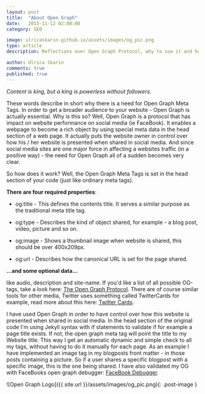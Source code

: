 ```yaml
---
layout: post
title:  "About Open Graph"
date:   2015-11-12 02:00:00
category: SEO

image: ulricaskarin.github.io/assets/images/og_pic.png
type: article
description: Reflections over Open Graph Protocol, why to use it and how

author: Ulrica Skarin
comments: true
published: true
---
```


*Content is king, but a king is powerless without followers*.

These words describe in short why there is a need for Open Graph Meta Tags. In order to get a broader audience to
your website - Open Graph is actually essential. Why is this so? Well, Open Graph is a protocol that has impact on
website performance on social media (ie FaceBook). It enables a webpage to become a rich object by using special
meta data in the head section of a web page. It actually puts the website owner in control
over how his / her website is presented when shared in social media. And since social media sites are one major force in
affecting a websites traffic (in a positive way) - the need for Open Graph all of a sudden becomes very clear.

So how does it work? Well, the Open Graph Meta Tags is set in the head section of your code (just like ordinary meta tags).

**There are four required properties**:

- og:title - This defines the contents title. It serves a similar purpose as the traditional meta title tag.

- og:type - Describes the kind of object shared, for example - a blog post, video, picture and so on.

- og:image - Shows a thumbnail image when website is shared, this should be over 400x209px.

- og:url - Describes how the canonical URL is set for the page shared.

**...and some optional data...**

like audio, description and site-name. If you'd like a list of all possible OG-tags, take a look
here: [The Open Graph Protocol][The Open Graph Protocol]. There are of course similar tools for other media,
Twitter uses something called TwitterCards for example, read more about this here: [Twitter Cards][Twitter Cards].

I have used Open Graph in order to have control over how this website is presented when shared
in social media. In the head section of the original code I'm using Jekyll syntax with if statements to validate if for example
a page title exists. If not, the open graph meta tag will point the title to my Website title. This way I get an automatic
dynamic and simple check to all my tags, without having to do it manually for each page. As an example I have
implemented an image tag in my blogposts front matter - in those posts containing a picture. So if a user shares a
specific blogpost with a specific image, this is the one being shared. I have also validated my
OG with FaceBooks open graph debugger: [FaceBook Debugger][FaceBook Debugger].

![Open Graph Logo]({{ site.url }}/assets/images/og_pic.png){: .post-image }


[FaceBook Debugger]: https://developers.facebook.com/tools/debug/
[The Open Graph Protocol]: http://ogp.me/
[Twitter Cards]: http://davidensinger.com/2013/04/supporting-twitter-cards-with-jekyll/
